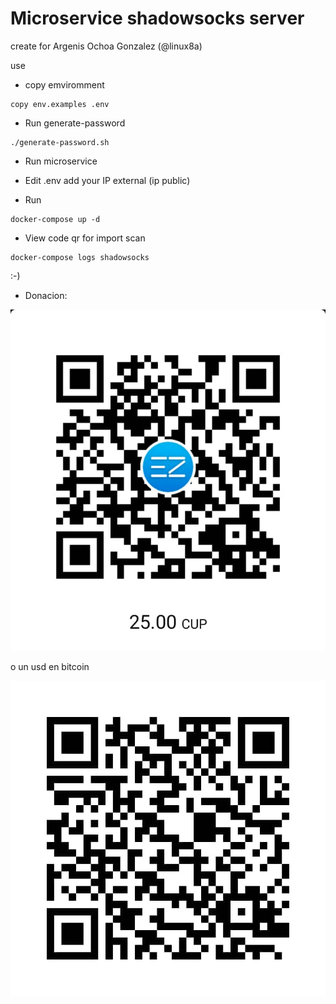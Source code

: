 # Microservice shadowsocks server 

create for Argenis Ochoa Gonzalez (@linux8a)

use

* copy emviromment

```
copy env.examples .env
```

* Run generate-password

```
./generate-password.sh
```
* Run microservice


* Edit .env add your IP external (ip public)


* Run 

```
docker-compose up -d
``` 

* View code qr for import scan

```
docker-compose logs shadowsocks
```


:-)


* Donacion:

![Donacion](../.donacion_enzona.png)

o un usd en bitcoin

![Donacion](../.donacion_bitcoin.png)
